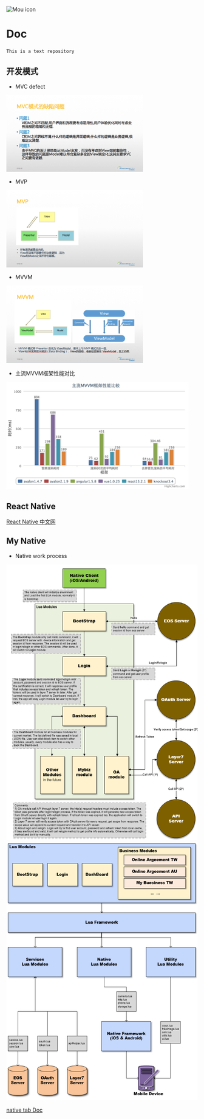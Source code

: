 ![Mou icon](http://25.io/mou/Mou_128.png)

# Doc
`This is a text repository`

## 开发模式
* MVC defect

<img src="images/MVC_defect.png" alt="MVC" width="360" />

- MVP 

<img src="images/MVP.png" alt="MVP" width="360" />

+ MVVM

<img src="images/MVVM.png" alt="MVVM" width="360" />

* 主流MVVM框架性能对比

<img src="images/MVVM_ms.jpeg" alt="" width="480" />

## React Native
[React Native 中文网](http://reactnative.cn/)

## My Native
+ Native work process

<img src="images/struc_1.png" alt="" width="640" />
<img src="images/struc_2.png" alt="" width="640" />

[native tab Doc](https://github.com/successinfo-org/cloudapp-wiki/blob/master/client/api/index.md)